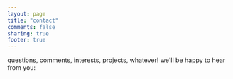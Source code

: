 ```yaml
---
layout: page
title: "contact"
comments: false
sharing: true
footer: true
---
```


questions, comments, interests, projects, whatever! we'll be happy to hear from you:

<div id="wufoo-z7x3p9">
</div> 

<script type="text/javascript">var z7x3p9;(function(d, t) {
var s = d.createElement(t), options = {
'userName':'ohnosequences', 
'formHash':'z7x3p9', 
'autoResize':true,
'height':'646',
'async':true,
'header':'show'};
s.src = ('https:' == d.location.protocol ? 'https://' : 'http://') + 'wufoo.com/scripts/embed/form.js';
s.onload = s.onreadystatechange = function() {
var rs = this.readyState; if (rs) if (rs != 'complete') if (rs != 'loaded') return;
try { z7x3p9 = new WufooForm();z7x3p9.initialize(options);z7x3p9.display(); } catch (e) {}};
var scr = d.getElementsByTagName(t)[0], par = scr.parentNode; par.insertBefore(s, scr);
})(document, 'script');</script>

